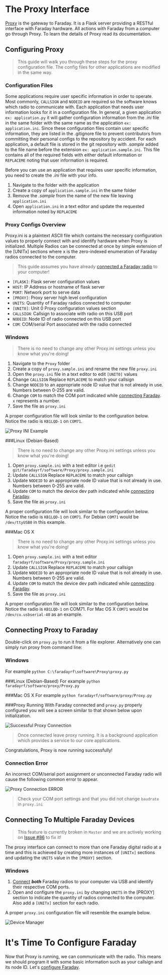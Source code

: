 
# The Proxy Interface

[Proxy](../../proxy) is the gateway to Faraday. It is a Flask server providing a RESTful interface with Faraday hardware. All actions with Faraday from a computer go through Proxy. To learn the details of Proxy read its documentation.

## Configuring Proxy
>This guide will walk you through these steps for the proxy configuration file.  The config files for other applications are modified in the same way.

### Configuration Files
Some applications require user specific information in order to operate. Most commonly, `CALLSIGN` and `NODEID` are required so the software knows which radio to communicate with. Each application that needs user information looks for it in a configuration file. In general, a given application `ex: application.py` it will gather configuration information from the *.ini* file in the same folder with the same name as the application `ex: application.ini`. Since these configuration files contain user specific information, they are listed in the .gitignore file to prevent contributors from committing their personal configs to the repository by accident. For each application, a default file is stored in the git repository  with *.sample* added to the file name before the extension `ex: application.sample.ini`. This file contains all of the required fields with either default information or `REPLACEME` noting that user information is required.
 
Before you can use an application that requires user specific information, you need to create the *.ini* file with your info.
 
 1. Navigate to the folder with the application
 2. Create a copy of `application.sample.ini` in the same folder
 3. Remove the *.sample* from the name of the new file leaving `application.ini`
 4. Open `application.ini` in a text editor and update the requested information noted by `REPLACEME`
 
### Proxy Configs Overview
Proxy.ini is a plaintext ASCII file which contains the necessary configuration values to properly connect with and identify hardware when Proxy is initialized. Multiple Radios can be connected at once by simple extension of the [UNITx] sections where x is the zero-indexed enumeration of Faraday radios connected to the computer.
 
>This guide assumes you have already [connected a Faraday radio](connecting-hardware.md) to your computer!
 
 * `[FLASK]`: Flask server configuration values
  * `HOST`: IP Address or hostname of flask server
  * `PORT`: Network port to serve data
 * `[PROXY]`: Proxy server high level configuration
  * `UNITS`: Quantity of Faraday radios connected to computer
 * `[UNIT0]`: Unit 0 Proxy configuration values section
  * `CALLSIGN`: Callsign to associate with radio on this USB port
  * `NODEID`: Node ID of radio connected on this USB port
  * `COM`: COM/serial Port associated with the radio connected
 
### Windows
 
> There is no need to change any other Proxy.ini settings unless you know what you're doing!
 
 1. Navigate to the `Proxy` folder
 2. Create a copy of `proxy.sample.ini` and rename the new file `proxy.ini`
 3. Open the `proxy.ini` file in a text editor to edit `[UNIT0]` values
 4. Change `CALLSIGN` Replace `REPLACEME` to match your callsign
 5. Change `NODEID` to an appropriate node ID value that is not already in use. Numbers between 0-255 are valid.
 6. Change `COM` to match the COM port indicated while [connecting Faraday](connecting-hardware.md). `x` represents a number.
 6. Save the file as `proxy.ini`
 
A proper configuration file will look similar to the configuration below. Notice the radio is `KB1LQD-1` on `COM71`.
 
![Proxy INI Example](images/Proxy-INI-Example.png "Proxy INI Example")
 
###Linux (Debian-Based)
 
> There is no need to change any other Proxy.ini settings unless you know what you're doing!
 
 1. Open `proxy.sample.ini` with a text editor i.e `gedit git/faradayrf/software/Proxy/proxy.sample.ini`
 2. Update `CALLSIGN` Replace `REPLACEME` to match your callsign
 3. Update `NODEID` to an appropriate node ID value that is not already in use. Numbers between 0-255 are valid.
 4. Update `COM` to match the device dev path indicated while [connecting Faraday](connecting-hardware.md).
 5. Save the file as `proxy.ini`
 
A proper configuration file will look similar to the configuration below. Notice the radio is `KB1LQD-1` on `COM71`. For Debian `COM71` would be `/dev/ttyUSB0` in this example.
 
###Mac OS X
 
> There is no need to change any other Proxy.ini settings unless you know what you're doing!
 
 1. Open `proxy.sample.ini` with a text editor `faradayrf/software/Proxy/proxy.sample.ini`
 2. Update `CALLSIGN` Replace `REPLACEME` to match your callsign
 3. Update `NODEID` to an appropriate node ID value that is not already in use. Numbers between 0-255 are valid.
 4. Update `COM` to match the device dev path indicated while [connecting Faraday](connecting-hardware.md).
 5. Save the file as `proxy.ini`
 
A proper configuration file will look similar to the configuration below. Notice the radio is `KB1LQD-1` on COM71. For Mac OS X `COM71` would be `/dev/cu.usbserial-40` as an example.

## Connecting Proxy to Faraday

Double-click on `proxy.py` to run it from a file explorer.
Alternatively one can simply run proxy from command line:

### Windows
For example `python C:\faradayrf\software\Proxy\proxy.py`

###Linux (Debian-Based)
For example `python faradayrf/software/proxy/Proxy.py`

###Mac OS X
For example `python faradayrf/software/proxy/Proxy.py`

###Proxy Running
With Faraday connected and `proxy.py` properly configured you will see a screen similar to that shown below upon initialization.

![Successful Proxy Connection](images/Proxy-Success-Connection.png "Successful Proxy Connection")

> Once connected leave proxy running. It is a background application which provides a service to our core applications.

Congratulations, Proxy is now running successfully!

### Connection Error

An incorrect COM/serial port assignment or unconnected Faraday radio will cause the following common error to appear.

![Proxy Connection ERROR](images/Proxy-Error-Connection.png "Proxy Connection ERROR")

> Check your COM port settings and that you did not change `baudrate` in `proxy.ini`

## Connecting To Multiple Faraday Devices

> This feature is currently broken in `Master` and we are actively working on [Issue #86](https://github.com/FaradayRF/Faraday-Software/issues/86) to fix it!

The proxy interface can connect to more than one Faraday digital radio at a time and this is achieved by creating more instances of `[UNITx]` sections and updating the `UNITS` value in the `[PROXY]` section.

### Windows
 1. [Connect](connecting-hardware.md) ***both*** Faraday radios to your computer via USB and identify their respective COM ports. 
 2. Open and configure the `proxy.ini` by changing `UNITS` in the [PROXY] section to indicate the quantity of radios connected to the computer. Also add a `[UNITx]` section for each radio.

A proper ```proxy.ini``` configuration file will resemble the example below.

![Device Manager](images/Proxy-INI-Example-Multiple-Units.png "Device Manager")

# It's Time To Configure Faraday
Now that Proxy is running, we can communicate with the radio. This means we should program it with some basic information such as your callsign and its node ID. Let's [configure Faraday](configuring-faraday.md).
